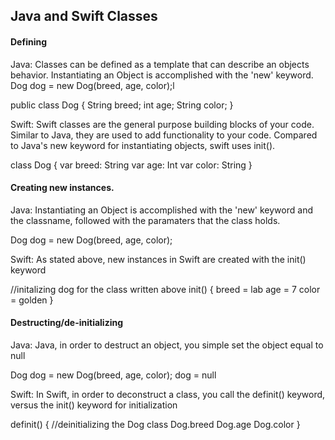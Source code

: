 ## Java and Swift Classes

#### Defining

Java: Classes can be defined as a template that can describe an objects behavior. Instantiating an Object is accomplished with the 'new' keyword. Dog dog = new Dog(breed, age, color);l

public class Dog {
   String breed;
   int age;
   String color;
}

Swift: Swift classes are the general purpose building blocks of your code. Similar to Java, they are used to add functionality to your code. Compared to Java's new keyword for instantiating objects, swift uses init().

class Dog {
	var breed: String
	var age: Int
	var color: String
}

#### Creating new instances.

Java: Instantiating an Object is accomplished with the 'new' keyword and the classname, followed with the paramaters that the class holds. 

Dog dog = new Dog(breed, age, color);

Swift: As stated above, new instances in Swift are created with the init() keyword

//initalizing dog for the class written above
init() {
	breed = lab
	age = 7
	color = golden
}

#### Destructing/de-initializing

Java: Java, in order to destruct an object, you simple set the object equal to null

Dog dog = new Dog(breed, age, color);
dog = null

Swift: In Swift, in order to deconstruct a class, you call the definit() keyword, versus the init() keyword for initialization

definit() { //deinitializing the Dog class
	Dog.breed
	Dog.age
	Dog.color
}